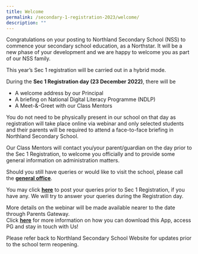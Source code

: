 ```yaml
---
title: Welcome
permalink: /secondary-1-registration-2023/welcome/
description: ""
---
```

<p>Congratulations on your posting to Northland Secondary School (NSS) to commence your secondary school education, as a Northstar. It will be a new phase of your development and we are happy to welcome you as part of our NSS family.</p>
<p>This year&rsquo;s Sec 1 registration will be carried out in a hybrid mode.</p>
<p>During the&nbsp;<strong>Sec 1 Registration day (23 December 2022)</strong>, there will be</p>
<ul>
<li>A welcome address by our Principal</li>
<li>A briefing on National Digital Literacy Programme (NDLP)</li>
<li>A Meet-&amp;-Greet with our Class Mentors</li>
</ul>
<p>You do not need to be physically present in our school on that day as registration will take place online via webinar and&nbsp;only selected students and their parents&nbsp;will be required to attend a face-to-face briefing in Northland Secondary School.</p>
<p>Our&nbsp;Class Mentors&nbsp;will contact you/your parent/guardian&nbsp;on the day prior to the Sec 1 Registration,&nbsp;to welcome you officially and to provide some general information on administration matters.</p>
<p>Should you still have queries or would like to visit the school, please call the&nbsp;<a href="/contact-us/contact-information"><strong><u>g</u></strong><strong><u>eneral office</u></strong></a>.</p>
<p>You may click&nbsp;<strong><u><a href="https://go.gov.sg/nsssec1registrationfor2023">here</a></u></strong>&nbsp;to post your queries prior to Sec 1 Registration, if you have any. We will try to answer your queries during the Registration day.</p>
<p>More details on the webinar will be made available nearer to the date through Parents Gateway.<br />Click&nbsp;<strong><u><a href="/partnerships/parents/parents-gateway">here</a></u></strong> for more information on how you can download this App, access PG and stay in touch with Us!</p>
<p>Please refer back to Northland Secondary School Website for updates prior to the school term reopening.</p>